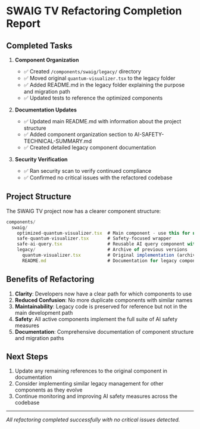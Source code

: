 # SWAIG TV Refactoring Completion Report

## Completed Tasks

1. **Component Organization**
   - ✅ Created `/components/swaig/legacy/` directory
   - ✅ Moved original `quantum-visualizer.tsx` to the legacy folder
   - ✅ Added README.md in the legacy folder explaining the purpose and migration path
   - ✅ Updated tests to reference the optimized components

2. **Documentation Updates**
   - ✅ Updated main README.md with information about the project structure
   - ✅ Added component organization section to AI-SAFETY-TECHNICAL-SUMMARY.md
   - ✅ Created detailed legacy component documentation

3. **Security Verification**
   - ✅ Ran security scan to verify continued compliance
   - ✅ Confirmed no critical issues with the refactored codebase

## Project Structure

The SWAIG TV project now has a clearer component structure:

```typescript
components/
  swaig/
    optimized-quantum-visualizer.tsx  # Main component - use this for new development
    safe-quantum-visualizer.tsx       # Safety-focused wrapper
    safe-ai-query.tsx                 # Reusable AI query component with safety measures
    legacy/                           # Archive of previous versions
      quantum-visualizer.tsx          # Original implementation (archived)
      README.md                       # Documentation for legacy components
```

## Benefits of Refactoring

1. **Clarity**: Developers now have a clear path for which components to use
2. **Reduced Confusion**: No more duplicate components with similar names
3. **Maintainability**: Legacy code is preserved for reference but not in the main development path
4. **Safety**: All active components implement the full suite of AI safety measures
5. **Documentation**: Comprehensive documentation of component structure and migration paths

## Next Steps

1. Update any remaining references to the original component in documentation
2. Consider implementing similar legacy management for other components as they evolve
3. Continue monitoring and improving AI safety measures across the codebase

---

_All refactoring completed successfully with no critical issues detected._
